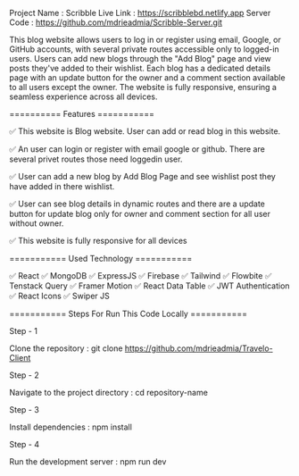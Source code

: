Project Name : Scribble
Live Link : https://scribblebd.netlify.app
Server Code : https://github.com/mdrieadmia/Scribble-Server.git

This blog website allows users to log in or register using email, Google, or GitHub accounts, with several private routes accessible only to logged-in users. Users can add new blogs through the "Add Blog" page and view posts they've added to their wishlist. Each blog has a dedicated details page with an update button for the owner and a comment section available to all users except the owner. The website is fully responsive, ensuring a seamless experience across all devices.

========== Features ===========

✅ This website is Blog website. User can add or read blog in this website.

✅ An user can login or register with email google or github. There are several privet routes those need loggedin user.

✅ User can add a new blog by Add Blog Page and see wishlist post they have added in there wishlist.

✅ User can see blog details in dynamic routes and there are a update button for update blog only for owner and comment section for all user without owner.

✅ This website is fully responsive for all devices


=========== Used Technology ===========

✅ React    ✅ MongoDB    ✅ ExpressJS    ✅ Firebase    ✅ Tailwind    ✅ Flowbite    ✅ Tenstack Query    ✅ Framer Motion    ✅ React Data Table     ✅ JWT Authentication    ✅ React Icons    ✅ Swiper JS

=========== Steps For Run This Code Locally ===========

Step - 1

Clone the repository : git clone https://github.com/mdrieadmia/Travelo-Client

Step - 2

Navigate to the project directory : cd repository-name

Step - 3

Install dependencies : npm install

Step - 4

Run the development server : npm run dev
